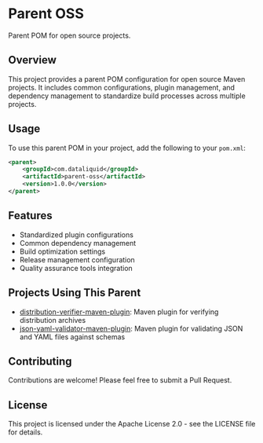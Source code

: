 # Parent OSS

Parent POM for open source projects.

## Overview

This project provides a parent POM configuration for open source Maven projects. It includes common configurations, plugin management, and dependency management to standardize build processes across multiple projects.

## Usage

To use this parent POM in your project, add the following to your `pom.xml`:

```xml
<parent>
    <groupId>com.dataliquid</groupId>
    <artifactId>parent-oss</artifactId>
    <version>1.0.0</version>
</parent>
```

## Features

- Standardized plugin configurations
- Common dependency management
- Build optimization settings
- Release management configuration
- Quality assurance tools integration

## Projects Using This Parent

- [distribution-verifier-maven-plugin](distribution-verifier-maven-plugin/): Maven plugin for verifying distribution archives
- [json-yaml-validator-maven-plugin](json-yaml-validator-maven-plugin/): Maven plugin for validating JSON and YAML files against schemas

## Contributing

Contributions are welcome! Please feel free to submit a Pull Request.

## License

This project is licensed under the Apache License 2.0 - see the LICENSE file for details.